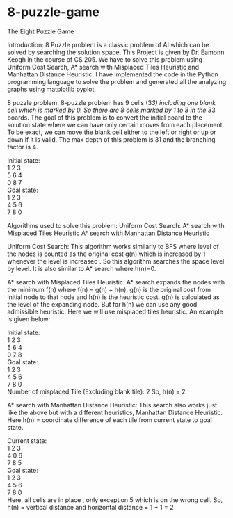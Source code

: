 # 8-puzzle-game
The Eight Puzzle Game

Introduction: 
8 Puzzle problem is a classic problem of AI which can be solved by searching the solution space. This Project is given by Dr. Eamonn Keogh in the course of CS 205. We have to solve this problem using Uniform Cost Search, A* search with Misplaced Tiles Heuristic and Manhattan Distance Heuristic. I have implemented the code in the Python programming language to solve the problem and generated all the analyzing graphs using matplotlib pyplot.

8 puzzle problem:
8-puzzle problem has 9 cells (3*3) including one blank cell which is marked by 0. So there are 8 cells marked by 1 to 8 in the 3*3 boards. The goal of this problem is to convert the initial board to the solution state where we can have only certain moves from each placement. To be exact, we can move the blank cell either to the left or right or up or down if it is valid. The max depth of this problem is 31 and the branching factor is 4.

Initial state: <br>
1 2 3 <br>
5 6 4 <br>
0 8 7 <br>
Goal state: <br>
1 2 3 <br>
4 5 6 <br>
7 8 0 <br>

Algorithms used to solve this problem:
Uniform Cost Search:
A* search with Misplaced Tiles Heuristic
A* search with Manhattan Distance Heuristic

Uniform Cost Search:
This algorithm works similarly to BFS where level of the nodes is counted as the original cost g(n) which is increased by 1 whenever the level is increased . So this algorithm searches the space level by level. It is also similar to A* search where h(n)=0.

A* search with Misplaced Tiles Heuristic:
A* search expands the nodes with the minimum f(n) where f(n) = g(n) + h(n), g(n) is the original cost from initial node to that node  and h(n) is the heuristic cost. g(n) is calculated as the level of the expanding node. But for h(n) we can use any good admissible heuristic. Here we will use misplaced tiles heuristic. An example is given below:


Initial state: <br>
1 2 3 <br>
5 6 4 <br>
0 7 8 <br>
Goal state: <br>
1 2 3 <br>
4 5 6 <br>
7 8 0 <br>
Number of misplaced Tile (Excluding blank tile): 2
So, h(n) = 2
 
A* search with Manhattan Distance Heuristic:
This search also works just like the above but with a different heuristics, Manhattan Distance Heuristic.
Here h(n) = coordinate difference of each tile from current state to goal state.

Current state: <br>
1 2 3 <br>
4 0 6 <br>
7 8 5 <br>
Goal state: <br>
1 2 3 <br>
4 5 6 <br>
7 8 0 <br>
Here, all cells are in place , only exception 5 which is on the wrong cell. 
So, h(n) = vertical distance and horizontal distance 
  = 1 + 1 = 2


